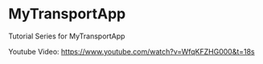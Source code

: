 # MyTransportApp
Tutorial Series for MyTransportApp

Youtube Video:
https://www.youtube.com/watch?v=WfqKFZHG000&t=18s
